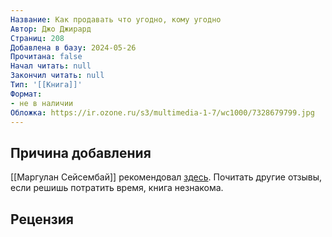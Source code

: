 ```yaml
---
Название: Как продавать что угодно, кому угодно
Автор: Джо Джирард
Страниц: 208
Добавлена в базу: 2024-05-26
Прочитана: false
Начал читать: null
Закончил читать: null
Тип: '[[Книга]]'
Формат:
- не в наличии
Обложка: https://ir.ozone.ru/s3/multimedia-1-7/wc1000/7328679799.jpg
---
```

## Причина добавления

[[Маргулан Сейсембай]] рекомендовал [здесь](https://www.youtube.com/watch?v=IScaA-A3AwU). Почитать другие отзывы, если решишь потратить время, книга незнакома.

## Рецензия